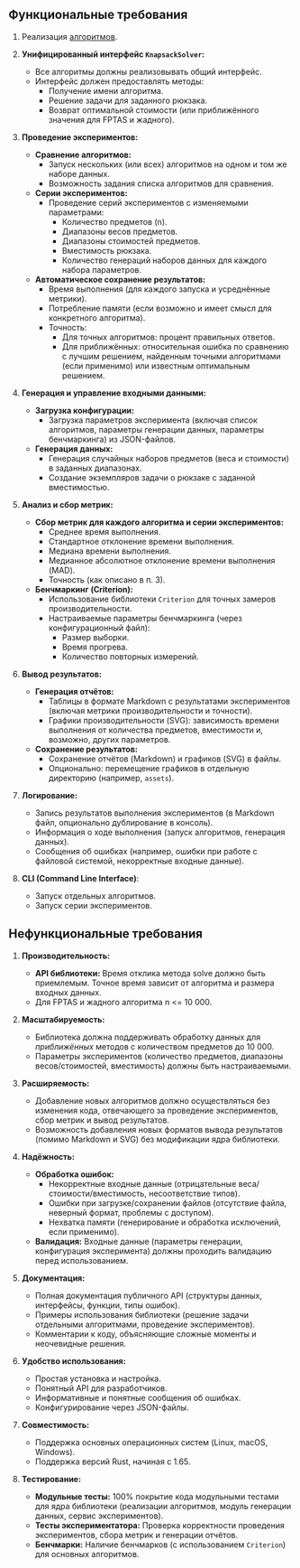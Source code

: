 ## Функциональные требования

1.  Реализация [алгоритмов](algorithms-details.md).

2.  **Унифицированный интерфейс `KnapsackSolver`:**

    *   Все алгоритмы должны реализовывать общий интерфейс.
    *   Интерфейс должен предоставлять методы:
        *   Получение имени алгоритма.
        *   Решение задачи для заданного рюкзака.
        *   Возврат оптимальной стоимости (или приближённого значения для FPTAS и жадного).

3.  **Проведение экспериментов:**

    *   **Сравнение алгоритмов:**
        *   Запуск нескольких (или всех) алгоритмов на одном и том же наборе данных.
        *   Возможность задания списка алгоритмов для сравнения.
    *   **Серии экспериментов:**
        *   Проведение серий экспериментов с изменяемыми параметрами:
            *   Количество предметов (n).
            *   Диапазоны весов предметов.
            *   Диапазоны стоимостей предметов.
            *   Вместимость рюкзака.
            *   Количество генераций наборов данных для каждого набора параметров.
    *   **Автоматическое сохранение результатов:**
        *   Время выполнения (для каждого запуска и усреднённые метрики).
        *   Потребление памяти (если возможно и имеет смысл для конкретного алгоритма).
        *   Точность:
            *   Для точных алгоритмов: процент правильных ответов.
            *   Для приближённых: относительная ошибка по сравнению с лучшим решением, найденным точными алгоритмами (если применимо) или известным оптимальным решением.

4.  **Генерация и управление входными данными:**

    *   **Загрузка конфигурации:**
        *   Загрузка параметров эксперимента (включая список алгоритмов, параметры генерации данных, параметры бенчмаркинга) из JSON-файлов.
    *   **Генерация данных:**
        *   Генерация случайных наборов предметов (веса и стоимости) в заданных диапазонах.
        *   Создание экземпляров задачи о рюкзаке с заданной вместимостью.

5.  **Анализ и сбор метрик:**

    *   **Сбор метрик для каждого алгоритма и серии экспериментов:**
        *   Среднее время выполнения.
        *   Стандартное отклонение времени выполнения.
        *   Медиана времени выполнения.
        *   Медианное абсолютное отклонение времени выполнения (MAD).
        *   Точность (как описано в п. 3).
    *   **Бенчмаркинг (Criterion):**
        *   Использование библиотеки `Criterion` для точных замеров производительности.
        *   Настраиваемые параметры бенчмаркинга (через конфигурационный файл):
            *   Размер выборки.
            *   Время прогрева.
            *   Количество повторных измерений.

6.  **Вывод результатов:**

    *   **Генерация отчётов:**
        *   Таблицы в формате Markdown с результатами экспериментов (включая метрики производительности и точности).
        *   Графики производительности (SVG):  зависимость времени выполнения от количества предметов, вместимости и, возможно, других параметров.
    *   **Сохранение результатов:**
        *   Сохранение отчётов (Markdown) и графиков (SVG) в файлы.
        *   Опционально: перемещение графиков в отдельную директорию (например, `assets`).

7.  **Логирование:**

    *   Запись результатов выполнения экспериментов (в Markdown файл, опционально дублирование в консоль).
    *   Информация о ходе выполнения (запуск алгоритмов, генерация данных).
    *   Сообщения об ошибках (например, ошибки при работе с файловой системой, некорректные входные данные).

8. **CLI (Command Line Interface)**:
    * Запуск отдельных алгоритмов.
    * Запуск серии экспериментов.

## Нефункциональные требования

1.  **Производительность:**

    *   **API библиотеки:**  Время отклика метода solve должно быть приемлемым.  Точное время зависит от алгоритма и размера входных данных.
    *  Для FPTAS и жадного алгоритма n <= 10 000.

2.  **Масштабируемость:**

    *   Библиотека должна поддерживать обработку данных для *приближённых* методов с количеством предметов до 10 000.
    *   Параметры экспериментов (количество предметов, диапазоны весов/стоимостей, вместимость) должны быть настраиваемыми.

3.  **Расширяемость:**

    *   Добавление новых алгоритмов должно осуществляться без изменения кода, отвечающего за проведение экспериментов, сбор метрик и вывод результатов.
    *   Возможность добавления новых форматов вывода результатов (помимо Markdown и SVG) без модификации ядра библиотеки.

4.  **Надёжность:**

    *   **Обработка ошибок:**
        *   Некорректные входные данные (отрицательные веса/стоимости/вместимость, несоответствие типов).
        *   Ошибки при загрузке/сохранении файлов (отсутствие файла, неверный формат, проблемы с доступом).
        *   Нехватка памяти (генерирование и обработка исключений, если применимо).
    *   **Валидация:**  Входные данные (параметры генерации, конфигурация эксперимента) должны проходить валидацию перед использованием.

5.  **Документация:**

    *   Полная документация публичного API (структуры данных, интерфейсы, функции, типы ошибок).
    *   Примеры использования библиотеки (решение задачи отдельными алгоритмами, проведение экспериментов).
    *   Комментарии к коду, объясняющие сложные моменты и неочевидные решения.

6.  **Удобство использования:**

    *   Простая установка и настройка.
    *   Понятный API для разработчиков.
    *   Информативные и понятные сообщения об ошибках.
    *   Конфигурирование через JSON-файлы.

7.  **Совместимость:**

    *   Поддержка основных операционных систем (Linux, macOS, Windows).
    *   Поддержка версий Rust, начиная с 1.65.

8.  **Тестирование:**

    *   **Модульные тесты:** 100% покрытие кода модульными тестами для ядра библиотеки (реализации алгоритмов, модуль генерации данных, сервис экспериментов).
    *   **Тесты экспериментатора:**  Проверка корректности проведения экспериментов, сбора метрик и генерации отчётов.
    *   **Бенчмарки:** Наличие бенчмарков (с использованием `Criterion`) для основных алгоритмов.
